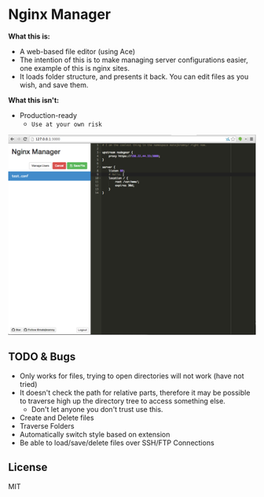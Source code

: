 Nginx Manager
=============

**What this is:**
- A web-based file editor (using Ace)
- The intention of this is to make managing server configurations easier, one example of this is nginx sites.
- It loads folder structure, and presents it back. You can edit files as you wish, and save them.

**What this isn't:**
- Production-ready
	- `Use at your own risk`

![Screenshot of the Editor](Screenshots/screen.png)

TODO & Bugs
-----------

- Only works for files, trying to open directories will not work (have not tried)
- It doesn't check the path for relative parts, therefore it may be possible to traverse high up the directory tree to access something else.
	- Don't let anyone you don't trust use this.
- Create and Delete files
- Traverse Folders
- Automatically switch style based on extension
- Be able to load/save/delete files over SSH/FTP Connections

License
-------

MIT
